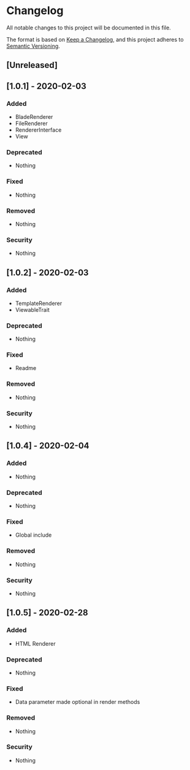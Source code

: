 # Changelog
All notable changes to this project will be documented in this file.

The format is based on [Keep a Changelog](https://keepachangelog.com/en/1.0.0/),
and this project adheres to [Semantic Versioning](https://semver.org/spec/v2.0.0.html).

## [Unreleased]

## [1.0.1] - 2020-02-03

### Added
- BladeRenderer
- FileRenderer
- RendererInterface
- View

### Deprecated
- Nothing

### Fixed
- Nothing

### Removed
- Nothing

### Security
- Nothing

## [1.0.2] - 2020-02-03

### Added
- TemplateRenderer
- ViewableTrait

### Deprecated
- Nothing

### Fixed
- Readme

### Removed
- Nothing

### Security
- Nothing

## [1.0.4] - 2020-02-04

### Added
- Nothing

### Deprecated
- Nothing

### Fixed
- Global include

### Removed
- Nothing

### Security
- Nothing

## [1.0.5] - 2020-02-28

### Added
- HTML Renderer

### Deprecated
- Nothing

### Fixed
- Data parameter made optional in render methods

### Removed
- Nothing

### Security
- Nothing
